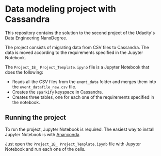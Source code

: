 # Data modeling project with Cassandra

This repository contains the solution to the second project of the Udacity's Data Engineering NanoDegree.   

The project consists of migrating data from CSV files to Cassandra. The data is moved according to 
the requirements specified in the Jupyter Notebook.   

The `Project_1B_ Project_Template.ipynb` file is a Jupyter Notebook that does the following:

- Reads all the CSV files from the `event_data` folder and merges them into 
the `event_datafile_new.csv` file.
- Creates the `sparkify` keyspace in Cassandra.
- Creates three tables, one for each one of the requirements specified in the notebook.

## Running the project

To run the project, Jupyter Notebook is required. The easiest way to install Jupyter Notebook is 
with [Ananconda](https://www.anaconda.com/).

Just open the `Project_1B_ Project_Template.ipynb` file with Jupyter Notebook and run each one 
of the cells.

